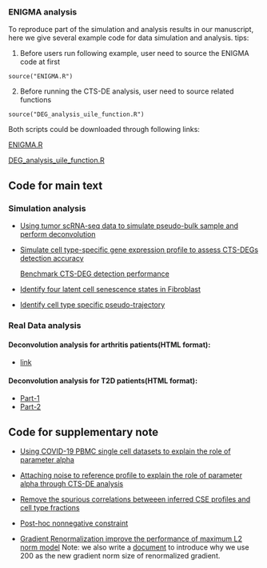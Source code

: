 ### ENIGMA analysis
To reproduce part of the simulation and analysis results in our manuscript, here we give several example code for data simulation and analysis.
tips:
1. Before users run following example, user need to source the ENIGMA code at first
```
source("ENIGMA.R")
```
2. Before running the CTS-DE analysis, user need to source related functions
```
source("DEG_analysis_uile_function.R")
```
Both scripts could be downloaded through following links:

[ENIGMA.R](https://github.com/WWXkenmo/ENIGMA/blob/main/ENIGMA_analysis/ENIGMA_Script/ENIGMA.R)

[DEG_analysis_uile_function.R](https://github.com/WWXkenmo/ENIGMA/blob/main/ENIGMA_analysis/ENIGMA_Script/DEG_analysis_uile_function.R)

## Code for main text
### Simulation analysis
* [Using tumor scRNA-seq data to simulate pseudo-bulk sample and perform deconvolution](https://github.com/WWXkenmo/ENIGMA/blob/main/ENIGMA_analysis/ENIGMA_Script/Simulation%20(scRNA-seq).R)

* [Simulate cell type-specific gene expression profile to assess CTS-DEGs detection accuracy](https://github.com/WWXkenmo/ENIGMA/blob/main/ENIGMA_analysis/ENIGMA_Script/Simulation%20(DEG).R)

  [Benchmark CTS-DEG detection performance](https://github.com/WWXkenmo/ENIGMA/blob/main/ENIGMA_analysis/ENIGMA_Script/DEG_analysis.R)

* [Identify four latent cell senescence states in Fibroblast](https://github.com/WWXkenmo/ENIGMA/blob/main/ENIGMA_analysis/ENIGMA_Script/latentCellState.R)

* [Identify cell type specific pseudo-trajectory](https://github.com/WWXkenmo/ENIGMA/blob/main/ENIGMA_analysis/ENIGMA_Script/ESCO_path.R)

### Real Data analysis
#### Deconvolution analysis for arthritis patients(HTML format): 
* [link](https://github.com/WWXkenmo/ENIGMA/blob/main/ENIGMA_analysis/Real_Data_Analysis/RA/Deconvolution-Analysis-for-Arthritis-Patients.html)
#### Deconvolution analysis for T2D patients(HTML format): 
* [Part-1](https://htmlpreview.github.io/?https://github.com/WWXkenmo/ENIGMA/blob/main/ENIGMA_analysis/Real_Data_Analysis/pancreas/Beta-cell-type-specific-network-in-pancreas-islet-tissues.html)
* [Part-2](https://github.com/WWXkenmo/ENIGMA/blob/main/ENIGMA_analysis/Real_Data_Analysis/pancreas/The-deconvolution-analysis-in-pancreas-islet-tissues.html)

## Code for supplementary note
* [Using COVID-19 PBMC single cell datasets to explain the role of parameter alpha](https://github.com/WWXkenmo/ENIGMA/blob/main/ENIGMA_analysis/ENIGMA_Script/Simulation(mutilPaltforms).R)

* [Attaching noise to reference profile to explain the role of parameter alpha through CTS-DE analysis](https://github.com/WWXkenmo/ENIGMA/blob/main/ENIGMA_analysis/ENIGMA_Script/ADMM_noise.R)

* [Remove the spurious correlations betweeen inferred CSE profiles and cell type fractions](https://github.com/WWXkenmo/ENIGMA/blob/main/ENIGMA_analysis/ENIGMA_Script/Normalize_celltype_fractions.R)

* [Post-hoc nonnegative constraint](https://github.com/WWXkenmo/ENIGMA/blob/main/ENIGMA_analysis/ENIGMA_Script/NegativeValueEffects.R)

* [Gradient Renormalization improve the performance of maximum L2 norm model](https://github.com/WWXkenmo/ENIGMA/blob/main/ENIGMA_analysis/ENIGMA_Script/Renomarlization_solver_compare_new.R)
  Note: we also write a [document](https://github.com/WWXkenmo/ENIGMA/blob/master/vignettes/Why-fixed-renormalized-gradient-norm-size-%3D-200.pdf) to introduce why we use 200 as the new gradient norm size of renormalized gradient.
